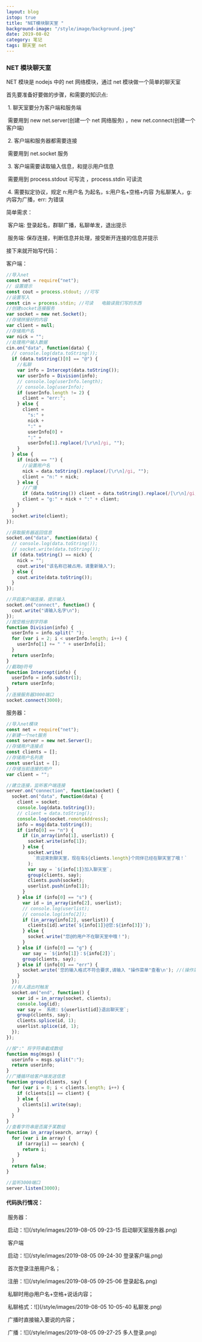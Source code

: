 ```yaml
---
layout: blog
istop: true
title: "NET模块聊天室 "
background-image: "/style/image/background.jpeg"
date: 2019-08-02
category: 笔记
tags: 聊天室 net
---
```


### NET 模块聊天室

NET 模块是 nodejs 中的 net 网络模块，通过 net 模块做一个简单的聊天室

首先要准备好要做的步骤，和需要的知识点:

​ 1. 聊天室要分为客户端和服务端

​ 需要用到 new net.server(创建一个 net 网络服务) ，new net.connect(创建一个客户端)

​ 2. 客户端和服务器都需要连接

​ 需要用到 net.socket 服务

​ 3. 客户端需要读取输入信息，和提示用户信息

​ 需要用到 process.stdout 可写流 ，process.stdin 可读流

​ 4. 需要拟定协议，规定 n:用户名 为起名，s:用户名+空格+内容 为私聊某人，g:内容为广播，err: 为错误

简单需求：

​ 客户端: 登录起名，群聊广播，私聊单发，退出提示

​ 服务端: 保存连接，判断信息并处理，接受断开连接的信息并提示

接下来就开始写代码：

客户端：

```js
//导入net
const net = require("net");
// 设置提示
const cout = process.stdout; //可写
//设置写入
const cin = process.stdin; //可读   电脑读我们写的东西
//创建socket连接服务
var socket = new net.Socket();
//存储拼接好的内容
var client = null;
//存储用户名
var nick = "";
//处理用户输入数据
cin.on("data", function(data) {
  // console.log(data.toString());
  if (data.toString()[0] == "@") {
    //私聊
    var info = Intercept(data.toString());
    var userInfo = Division(info);
    // console.log(userInfo.length);
    // console.log(userInfo);
    if (userInfo.length != 2) {
      client = "err:";
    } else {
      client =
        "s:" +
        nick +
        ":" +
        userInfo[0] +
        ":" +
        userInfo[1].replace(/[\r\n]/gi, "");
    }
  } else {
    if (nick == "") {
      //设置用户名
      nick = data.toString().replace(/[\r\n]/gi, "");
      client = "n:" + nick;
    } else {
      //广播
      if (data.toString()) client = data.toString().replace(/[\r\n]/gi, "");
      client = "g:" + nick + ":" + client;
    }
  }
  socket.write(client);
});

//获取服务器返回信息
socket.on("data", function(data) {
  // console.log(data.toString());
  // socket.write(data.toString());
  if (data.toString() == nick) {
    nick = "";
    cout.write("该名称已被占用，请重新输入");
  } else {
    cout.write(data.toString());
  }
});

//开启客户端连接，提示输入
socket.on("connect", function() {
  cout.write("请输入名字\n");
});
//按空格分割字符串
function Division(info) {
  userInfo = info.split(" ");
  for (var i = 2; i < userInfo.length; i++) {
    userInfo[1] += " " + userInfo[i];
  }
  return userInfo;
}
//截取@符号
function Intercept(info) {
  userInfo = info.substr(1);
  return userInfo;
}
//连接服务器3000端口
socket.connect(3000);
```

服务器：

```js
//导入net模块
const net = require("net");
//新建一个net服务
const server = new net.Server();
//存储用户连接点
const clients = [];
//存储用户名列表
const userlist = [];
//存储当前连接的用户
var client = "";

//建立连接，监听客户端连接
server.on("connection", function(socket) {
  socket.on("data", function(data) {
    client = socket;
    console.log(data.toString());
    // client = data.toString();
    console.log(socket.remoteAddress);
    info = msg(data.toString());
    if (info[0] == "n") {
      if (in_array(info[1], userlist)) {
        socket.write(info[1]);
      } else {
        socket.write(
          `欢迎来到聊天室，现在有${clients.length}个同伴已经在聊天室了哦！`
        );
        var say = `${info[1]}加入聊天室`;
        group(clients, say);
        clients.push(socket);
        userlist.push(info[1]);
      }
    } else if (info[0] == "s") {
      var id = in_array(info[2], userlist);
      // console.log(userlist);
      // console.log(info[2]);
      if (in_array(info[2], userlist)) {
        clients[id].write(`${info[1]}@您:${info[3]}`);
      } else {
        socket.write("您@的用户不在聊天室中哦！");
      }
    } else if (info[0] == "g") {
      var say = `${info[1]}：${info[2]}`;
      group(clients, say);
    } else if (info[0] == "err") {
      socket.write('您的输入格式不符合要求,请输入 "操作菜单"查看\n'); //(操作菜单没写)
    }
  });
  //有人退出时触发
  socket.on("end", function() {
    var id = in_array(socket, clients);
    console.log(id);
    var say = `系统: ${userlist[id]}退出聊天室`;
    group(clients, say);
    clients.splice(id, 1);
    userlist.splice(id, 1);
  });
});

//按":" 将字符串截成数组
function msg(msgs) {
  userinfo = msgs.split(":");
  return userinfo;
}
//广播循环给客户端发送信息
function group(clients, say) {
  for (var i = 0; i < clients.length; i++) {
    if (clients[i] == client) {
    } else {
      clients[i].write(say);
    }
  }
}
//查看字符串是否属于某数组
function in_array(search, array) {
  for (var i in array) {
    if (array[i] == search) {
      return i;
    }
  }
  return false;
}

//监听3000端口
server.listen(3000);
```

#### 代码执行情况：

​ 服务器：

​ 启动：![](/style/images/2019-08-05 09-23-15 启动聊天室服务器.png)

​ 客户端

​ 启动：![](/style/images/2019-08-05 09-24-30 登录客户端.png)

​ 首次登录注册用户名；

​ 注册：![](/style/images/2019-08-05 09-25-06 登录起名.png)

​ 私聊时用@用户名+空格+说话内容；

​ 私聊格式：![](/style/images/2019-08-05 10-05-40 私聊发.png)

​ 广播时直接输入要说的内容；

​ 广播：![](/style/images/2019-08-05 09-27-25 多人登录.png)

